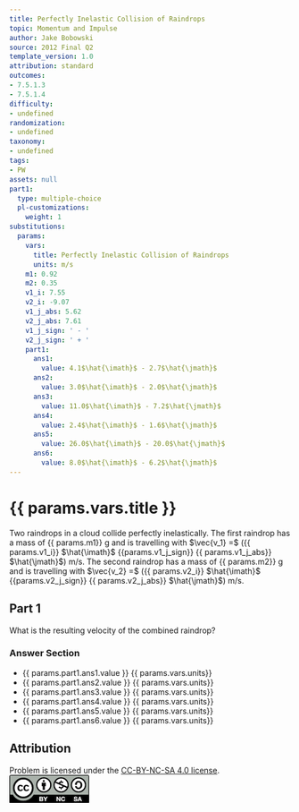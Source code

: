 ```yaml
---
title: Perfectly Inelastic Collision of Raindrops
topic: Momentum and Impulse
author: Jake Bobowski
source: 2012 Final Q2
template_version: 1.0
attribution: standard
outcomes:
- 7.5.1.3
- 7.5.1.4
difficulty:
- undefined
randomization:
- undefined
taxonomy:
- undefined
tags:
- PW
assets: null
part1:
  type: multiple-choice
  pl-customizations:
    weight: 1
substitutions:
  params:
    vars:
      title: Perfectly Inelastic Collision of Raindrops
      units: m/s
    m1: 0.92
    m2: 0.35
    v1_i: 7.55
    v2_i: -9.07
    v1_j_abs: 5.62
    v2_j_abs: 7.61
    v1_j_sign: ' - '
    v2_j_sign: ' + '
    part1:
      ans1:
        value: 4.1$\hat{\imath}$ - 2.7$\hat{\jmath}$
      ans2:
        value: 3.0$\hat{\imath}$ - 2.0$\hat{\jmath}$
      ans3:
        value: 11.0$\hat{\imath}$ - 7.2$\hat{\jmath}$
      ans4:
        value: 2.4$\hat{\imath}$ - 1.6$\hat{\jmath}$
      ans5:
        value: 26.0$\hat{\imath}$ - 20.0$\hat{\jmath}$
      ans6:
        value: 8.0$\hat{\imath}$ - 6.2$\hat{\jmath}$
---
```

# {{ params.vars.title }}
Two raindrops in a cloud collide perfectly inelastically. The first raindrop has a mass of {{ params.m1}} g and is travelling with $\vec{v_1} =$ ({{ params.v1_i}} $\hat{\imath}$ {{params.v1_j_sign}} {{ params.v1_j_abs}} $\hat{\jmath}$) m/s.
The second raindrop has a mass of {{ params.m2}} g and is travelling with $\vec{v_2} =$ ({{ params.v2_i}} $\hat{\imath}$ {{params.v2_j_sign}} {{ params.v2_j_abs}} $\hat{\jmath}$) m/s.

## Part 1

What is the resulting velocity of the combined raindrop?

### Answer Section

- {{ params.part1.ans1.value }} {{ params.vars.units}}
- {{ params.part1.ans2.value }} {{ params.vars.units}}
- {{ params.part1.ans3.value }} {{ params.vars.units}}
- {{ params.part1.ans4.value }} {{ params.vars.units}}
- {{ params.part1.ans5.value }} {{ params.vars.units}}
- {{ params.part1.ans6.value }} {{ params.vars.units}}

## Attribution

Problem is licensed under the [CC-BY-NC-SA 4.0 license](https://creativecommons.org/licenses/by-nc-sa/4.0/).<br> ![The Creative Commons 4.0 license requiring attribution-BY, non-commercial-NC, and share-alike-SA license.](https://raw.githubusercontent.com/firasm/bits/master/by-nc-sa.png)
